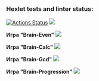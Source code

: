 ### Hexlet tests and linter status:
[![Actions Status](https://github.com/animch/frontend-project-44/workflows/hexlet-check/badge.svg)](https://github.com/animch/frontend-project-44/actions)
<a href="https://codeclimate.com/github/animch/frontend-project-44/maintainability"><img src="https://api.codeclimate.com/v1/badges/818cb50eea7573932210/maintainability" /></a>

<strong>Игра "Brain-Even"</strong>
<a href="https://asciinema.org/a/yvy09IRE11rQwR6iZgUVEMJjD" target="_blank"><img src="https://asciinema.org/a/yvy09IRE11rQwR6iZgUVEMJjD.svg" /></a>

<strong>Игра "Brain-Calc"</strong>
<a href="https://asciinema.org/a/qrzHR2bVtleRpQELOu6hqw8c9" target="_blank"><img src="https://asciinema.org/a/qrzHR2bVtleRpQELOu6hqw8c9.svg" /></a>

<strong>Игра "Brain-Gcd"</strong>
<a href="https://asciinema.org/a/K9vmwkKznK4merW3Hk3lTW8Lq" target="_blank"><img src="https://asciinema.org/a/K9vmwkKznK4merW3Hk3lTW8Lq.svg" /></a>

<strong>Игра "Brain-Progression"</strong>
<a href="https://asciinema.org/a/vFsANqfSUnrNum9owiD7ZalPw" target="_blank"><img src="https://asciinema.org/a/vFsANqfSUnrNum9owiD7ZalPw.svg" /></a>